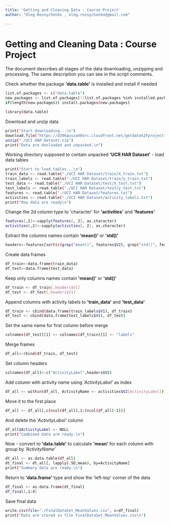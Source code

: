 ```yaml
---
title: 'Getting and Cleaning Data : Course Project'
author: "Oleg Reznychenko , oleg.reznychenko@gmail.com"

---
```

# Getting and Cleaning Data : Course Project
The document describes all stages of the data downloading, unzipping and processing. The same description you can see in the script comments.

Check whether the package **'data.table'** is installed and install if needed
```sh
list.of.packages <- c("data.table")
new.packages <- list.of.packages[!(list.of.packages %in% installed.packages()[,"Package"])]
if(length(new.packages)) install.packages(new.packages)

library(data.table)
```
Download and unzip data
```sh
print("Start downloading...\n")
download.file("https://d396qusza40orc.cloudfront.net/getdata%2Fprojectfiles%2FUCI%20HAR%20Dataset.zip","./UCI HAR Dataset.zip")
unzip("./UCI HAR Dataset.zip")
print("Data are donloaded and unpacked.\n")
```
Working directory supposed to contain unpacked **'UCR HAR Dataset'** - load data tables
```sh
print("Start to load tables...\n")
train_data <- read.table("./UCI HAR Dataset/train/X_train.txt")
train_labels <- read.table("./UCI HAR Dataset/train/y_train.txt")
test_data <- read.table("./UCI HAR Dataset/test/X_test.txt")
test_labels <- read.table("./UCI HAR Dataset/test/y_test.txt")
features <- read.table("./UCI HAR Dataset/features.txt")
activities <- read.table("./UCI HAR Dataset/activity_labels.txt")
print("Row data are ready\n")
```
Change the 2d column type to 'character' for **'activities'** and **'features'**
```sh
features[,2]<-sapply(features[, 2], as.character)
activities[,2]<-sapply(activities[, 2], as.character)
```
Extract the columns names contain **'mean()'** or **'std()'**
```sh
headers<-features[sort(c(grep("mean()", features$V2), grep("std()", features$V2))),]
```
Create data frames
```sh
df_train<-data.frame(train_data)
df_test<-data.frame(test_data)
```
Keep only columns names contain **'mean()'** or **'std()'**                  
```sh
df_train <- df_train[,headers$V1]
df_test <- df_test[,headers$V1]
```
Append columns with activity labels to **'train_data'** and **'test_data'**
```sh
df_train <- cbind(data.frame(train_labels$V1), df_train)
df_test <- cbind(data.frame(test_labels$V1), df_test)
```
Set the same name for first column before merge 
```sh
colnames(df_test)[1] <- colnames(df_train)[1] <- "labels"
```
Merge frames
```sh
df_all<-rbind(df_train, df_test)
```
Set column headers
```sh
colnames(df_all)<-c("ActivityLabel",headers$V2)
```
Add column with activity name using *'ActivityLabel'* as index
```sh
df_all <- within(df_all, ActivityName <- activities$V2[ActivityLabel])
```
Move it to the first place
```sh
df_all <- df_all[,c(ncol(df_all),1:(ncol(df_all)-1))]
```
And delete the *'ActivityLabel'* column 
```sh
df_all$ActivityLabel <- NULL
print("Combined data are ready.\n")
```
Now - convert to **'data.table'** to calculate **'mean'** for each column with group by *'ActivityName'*
```sh
dt_all <- as.data.table(df_all)
dt_final <- dt_all[, lapply(.SD,mean), by=ActivityName]
print("Summary data are ready.\n")
```
Return to **'data.frame'** type and show the 'left-top' corner of the data
```sh
df_final <- as.data.frame(dt_final)
df_final[,1:4]
```
Save final data
```sh
write.csv(file="./FinalDataSet_MeanValues.csv", x=df_final)
print("Data are stored in file FinalDataSet_MeanValues.csv\n")
```


